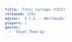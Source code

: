 ```yaml
---
title: 'Total Carnage (CD32)'
released: 1994
editor: 'I.C.E. - Worldwide'
players: 2
genres:
  - 'Shoot Them Up'
---
```

